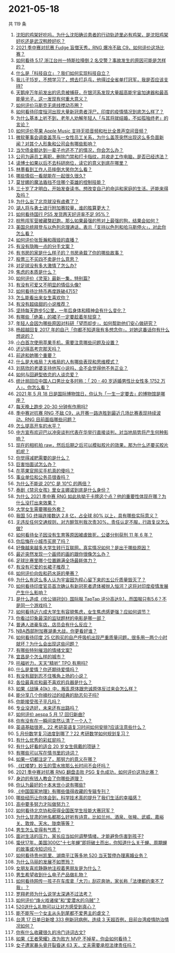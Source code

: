 # 2021-05-18

共 119 条

<!-- BEGIN -->
<!-- 最后更新时间 Tue May 18 2021 13:14:14 GMT+0800 (China Standard Time) -->

1. [沈阳的鸡架好吃吗，为什么沈阳确诊患者的行动轨迹里必有鸡架，是沈阳鸡架好吃还是武汉鸭脖好吃？](https://www.zhihu.com/question/459920240)
2. [2021 季中赛对抗赛 Fudge 盲僧天秀，RNG 爆冷不敌
   C9，如何评价这场比赛？](https://www.zhihu.com/question/460014492)
3. [如何看待 5.17 浙江台州一特斯拉撞倒 2
   名交警？事故发生的原因可能是怎样的？](https://www.zhihu.com/question/460003832)
4. [什么是「科技自立」？我们如何实现科技自立？](https://www.zhihu.com/question/458853728)
5. [我儿子15岁，不想学习了，想去打乒乓，他得过全省单打冠军，我是否应该支持?](https://www.zhihu.com/question/456960345)
6. [天鹅座万年前发出的讯息被捕获，在银河系发现大量超高能宇宙加速器和最高能量光子，这一发现有何重大意义？](https://www.zhihu.com/question/459873347)
7. [如何评价马斯克无底线搅动币圈？](https://www.zhihu.com/question/459379377)
8. [如何看待印度恒河出现大量新冠患者浮尸，印度的疫情情况到底怎么样了？](https://www.zhihu.com/question/459407486)
9. [为什么基本上听不到，老年人劝解年轻人「与其将就结婚，不如孤独终老」的言论？](https://www.zhihu.com/question/454631538)
10. [如何评价苹果 Apple Music
    支持无损音频和杜比全景声空间音频？](https://www.zhihu.com/question/460019679)
11. [微软董事会调查盖茨与一女性员工关系，为什么盖茨突然出现这么多负面新闻？对其个人形象和公司会有哪些影响？](https://www.zhihu.com/question/459873120)
12. [当欠债金额达到一辈子也还不了的情况，你会怎么办？](https://www.zhihu.com/question/458085883)
13. [公司为逼员工离职，删除门禁和打卡指纹，并收走工作电脑，是否已经违法？](https://www.zhihu.com/question/458446577)
14. [读博士如果以后不去科研岗位，读它的意义到底在哪里？](https://www.zhihu.com/question/454944295)
15. [林墨看到工作人员摔倒大笑你怎么看？](https://www.zhihu.com/question/459874652)
16. [哪些情侣一看就能在一起很久很久?](https://www.zhihu.com/question/309398217)
17. [莫甘娜的魔法盾挡不住哪个英雄的控制技能？](https://www.zhihu.com/question/459716131)
18. [三十岁了才明白，开始发奋读书。想改变自己的命运和家庭的生活。还能来得及吗？](https://www.zhihu.com/question/359652140)
19. [为什么出了北京就没有卤煮了？](https://www.zhihu.com/question/64760707)
20. [湖人将与勇士进行附加赛较量，谁的胜算更大？](https://www.zhihu.com/question/459890298)
21. [如何看待国行 PS5 发货两天好评率不足 95%？](https://www.zhihu.com/question/459814387)
22. [棕熊闯军营被藏獒赶跑，那么如果最强的熊对上最强的狗，结果会如何？](https://www.zhihu.com/question/459762593)
23. [美国总统拜登与以色列总理通话，表示「支持以色列和哈马斯停火」，对此你怎么看？](https://www.zhihu.com/question/460061637)
24. [如何评价张哲瀚和薇娅的直播？](https://www.zhihu.com/question/459460329)
25. [有没有隐晦一点的分手文案？](https://www.zhihu.com/question/432396268)
26. [有书房的家是什么样子的？书房承载了你的哪些故事？](https://www.zhihu.com/question/459067454)
27. [股票三不买四不卖是什么意思？](https://www.zhihu.com/question/453247969)
28. [对足球没有多大激情了怎么办?](https://www.zhihu.com/question/459895693)
29. [焦虑的本质是什么？](https://www.zhihu.com/question/320535511)
30. [如何评价《灵笼》最新一集，特别篇?](https://www.zhihu.com/question/459543393)
31. [有没有可爱又不明显的情侣头像?](https://www.zhihu.com/question/347976724)
32. [如何看待比特币再度跌破4万5?](https://www.zhihu.com/question/459874779)
33. [怎么能看出来女生喜欢你？](https://www.zhihu.com/question/453143428)
34. [有没有超级甜的小说推荐？](https://www.zhihu.com/question/453088396)
35. [坚持每天跑步5公里，一年后身体和精神会有什么变化？](https://www.zhihu.com/question/422797771)
36. [有哪些「绝美」的裙子一定要趁着年轻穿？](https://www.zhihu.com/question/372236949)
37. [年轻人会因为哪些原因对科研「望而却步」，如何帮助他们安心做研究？](https://www.zhihu.com/question/459947587)
38. [杨超越回复 2017
    年的自己「你都不知道我有多想念你」，对她这番话你有什么想说的？](https://www.zhihu.com/question/459691259)
39. [小白首次使用苹果手机，需要注意哪些问题及设置？](https://www.zhihu.com/question/361796127)
40. [还记得高考完那天吗？](https://www.zhihu.com/question/454037120)
41. [前途和她哪个重要？](https://www.zhihu.com/question/458900835)
42. [什么是大格局？大格局的人有哪些表现和思维模式？](https://www.zhihu.com/question/288688040)
43. [刘慈欣的老婆支持他写小说吗，会不会觉得他不务正业？](https://www.zhihu.com/question/331517225)
44. [如何与回避型依恋的人谈恋爱？](https://www.zhihu.com/question/365598090)
45. [统计局回应中国人口男比女多时称：「 20 - 40 岁适婚男性比女性多 1752
    万人」，你怎么看？](https://www.zhihu.com/question/459890468)
46. [2021 年 5 月 18
    日是国际博物馆日，你认为「一生一定要去」的博物馆是哪座？](https://www.zhihu.com/question/459221242)
47. [每天晚上跑步 20-30 分钟有作用吗?](https://www.zhihu.com/question/435607815)
48. [季中赛对抗赛 RNG 不敌 C9，从开赛一路连胜到最近几场比赛表现持续波动，RNG
    目前面临哪些问题？](https://www.zhihu.com/question/460023244)
49. [怎么提高开车的水平？](https://www.zhihu.com/question/455130091)
50. [中方宣布欢迎巴以冲突谈判代表在华举行直接谈判，对当地局势将产生何种影响？](https://www.zhihu.com/question/459778849)
51. [现在的相机拍
    raw，然后后期之后可以模拟胶片的效果，那为什么还要买胶片机呢？](https://www.zhihu.com/question/459885275)
52. [你觉得减肥需要的是什么？](https://www.zhihu.com/question/451656730)
53. [巨害怕面试怎么办？](https://www.zhihu.com/question/451100355)
54. [在苹果官网买手机真的傻吗？](https://www.zhihu.com/question/447287590)
55. [事业单位和公务员很香吗？](https://www.zhihu.com/question/458608927)
56. [为什么不能说 20℃ 是 10℃ 的两倍？](https://www.zhihu.com/question/25112140)
57. [泰剧《禁忌女孩》里女主娜诺到底是什么身份？](https://www.zhihu.com/question/407927126)
58. [为什么 2021 季中赛 RNG
    如此执拗于卡牌这个点？他的重要性体现在哪？为什么没打出来效果？](https://www.zhihu.com/question/460023815)
59. [大学女生需要哪些外套？](https://www.zhihu.com/question/293964461)
60. [我国 5G 终端连接数达 2.8 亿，占全球 80%
    以上，具有哪些实际意义？](https://www.zhihu.com/question/459871336)
61. [无违反任何交通规则，对方醉驾判我次责30%，责任认定不服，行政复议怎么做?](https://www.zhihu.com/question/456577306)
62. [如何看待女子因没有生育等原因被虐致死，公婆分别获刑 11 年 6
    年？](https://www.zhihu.com/question/459407583)
63. [你后悔在小城市买房了吗？](https://www.zhihu.com/question/449925888)
64. [好像越来越多大学生转行互联网，真实情况如何？是出于哪些原因？](https://www.zhihu.com/question/459260995)
65. [最近突然发现一个画师的画的跟你很像怎么办？](https://www.zhihu.com/question/458314529)
66. [足球比赛里哪个位置踢满全场最耗体力？](https://www.zhihu.com/question/453006393)
67. [有没有可爱的长裙子推荐？](https://www.zhihu.com/question/446771263)
68. [如何评价向佐和药水哥的拳赛？](https://www.zhihu.com/question/459765039)
69. [为什么有这么多人认为宇宙因为程心留下来的五公斤质量毁灭了？](https://www.zhihu.com/question/459631568)
70. [如何看待印度官员首次确认有新冠死者遗体被抛入恒河？这将对印度疫情发展产生什么影响？](https://www.zhihu.com/question/459878844)
71. [是什么造成《坎公骑冠剑》国际服 TapTap
    评分高达9.1，而国服只有5.6？不是同一个游戏吗？](https://www.zhihu.com/question/457083092)
72. [如何看待近六成大学生有容貌焦虑，女生焦虑感更强？应如何调节？](https://www.zhihu.com/question/446241093)
73. [你看过印象最深的监狱题材的电影是哪一部？](https://www.zhihu.com/question/429886512)
74. [普通人进豪车店，店员会有什么反应？](https://www.zhihu.com/question/40852072)
75. [NBA西部附加赛湖勇大战，你更看好谁？](https://www.zhihu.com/question/459872947)
76. [如何看待印度 25
    亿购买的自产呼吸机出现严重质量问题，很多用一两个小时就坏？为什么会出现这些问题？](https://www.zhihu.com/question/459351191)
77. [有哪些特别催泪的情绪文案?](https://www.zhihu.com/question/452940386)
78. [宜昌是个怎么样的城市？](https://www.zhihu.com/question/21612230)
79. [托福听力，天天“精听” TPO 有用吗?](https://www.zhihu.com/question/352329685)
80. [什么是爱情？你还期待爱情吗？](https://www.zhihu.com/question/314617726)
81. [有没有甜到忍不住嘴角上扬的小说？](https://www.zhihu.com/question/446148942)
82. [各位最喜欢和最不喜欢的兵器是什么？](https://www.zhihu.com/question/457633132)
83. [如果《战锤 40k》中，叛乱原体跟忠诚原体反过来会怎么样？](https://www.zhihu.com/question/457909327)
84. [能分享几个你摘抄过的经典的励志句子吗?](https://www.zhihu.com/question/457220851)
85. [你能接受孩子平凡吗？](https://www.zhihu.com/question/455639319)
86. [专业没选好，未来还有出路吗？](https://www.zhihu.com/question/459772501)
87. [如何评价 aespa 5 月 17 回归新曲?](https://www.zhihu.com/question/459951978)
88. [你有没有在一瞬间突然认清了一个人？](https://www.zhihu.com/question/322856732)
89. [英语基础很差，22 考研英语复习时间如何安排?应该注意些什么？](https://www.zhihu.com/question/459020830)
90. [5 月份数学复习进度到哪了？22 考研数学如何规划复习？](https://www.zhihu.com/question/458846422)
91. [有什么优秀的彩虹屁吗？](https://www.zhihu.com/question/313455842)
92. [有什么好看的适合 20 岁女生佩戴的项链？](https://www.zhihu.com/question/38031736)
93. [有哪些可以写在情书里的诗词？](https://www.zhihu.com/question/455186664)
94. [如果一切都注定了，那努力的意义在哪？](https://www.zhihu.com/question/458786911)
95. [《红楼梦》妙玉的雪水放那么长时间不会坏吗？](https://www.zhihu.com/question/459604175)
96. [2021 季中赛对抗赛 RNG 翻盘击败 PSG
    复仇成功，如何评价这场比赛？](https://www.zhihu.com/question/459980638)
97. [身边的有钱人教会了你哪些道理？](https://www.zhihu.com/question/430653175)
98. [你认为最好的十本末世小说有哪些?](https://www.zhihu.com/question/403545900)
99. [《中国国家地理》有哪些值得收藏的专辑专刊？](https://www.zhihu.com/question/36595394)
100. [哪些经历让你体会到，科学技术真的提升了我们生活的幸福感？](https://www.zhihu.com/question/459895565)
101. [高中要多努力才叫做努力？](https://www.zhihu.com/question/60440328)
102. [如何看待北京协和获得全国医学生技能大赛冠军？](https://www.zhihu.com/question/459799913)
103. [为什么甘肃的地名都那么好听有诗意，比如兰州、酒泉、张掖、武威、嘉峪关、敦煌、天水、陇南等等？](https://www.zhihu.com/question/343852891)
104. [男生怎么变得有气质？](https://www.zhihu.com/question/29569463)
105. [面对生活的压力，家长应当如何调整情绪，才能避免伤害到孩子?](https://www.zhihu.com/question/459318854)
106. [蛰伏17年，美国300亿“十七年蝉”即将破土而出，你知道什么关于蝉、周期蝉的故事或冷知识吗？](https://www.zhihu.com/question/459355817)
107. [如何看待贵州凯里、湖南平江等多地 520
     当天暂停办理离婚业务？](https://www.zhihu.com/question/459749764)
108. [为什么马丽的发展不如贾玲？](https://www.zhihu.com/question/459059707)
109. [女朋友喜欢静静地注视着男朋友是为什么？](https://www.zhihu.com/question/309919749)
110. [男生希望收到什么电子产品做礼物？](https://www.zhihu.com/question/59448723)
111. [如何看待网传一孩子在车库拿「大刀」刮花奔驰，家长称「法律都约束不了我」？](https://www.zhihu.com/question/459405484)
112. [罗翔老师为什么说学太深通不过法考？](https://www.zhihu.com/question/453113816)
113. [如何评价“烽火戏诸侯”和“爱潜水的乌贼”？](https://www.zhihu.com/question/450823839)
114. [520送什么礼物可以让对方感受到真心？](https://www.zhihu.com/question/323398197)
115. [能不能写一个女主从头到尾都不爱男主的虐文？](https://www.zhihu.com/question/386594644)
116. [台湾 17 日单日新增 333 例新冠病例，连续 3
     天超百例，目前台湾疫情防治情况如何？](https://www.zhihu.com/question/459921281)
117. [你有什么收藏很久的冷门诗词古文?](https://www.zhihu.com/question/446560681)
118. [如果《王者荣耀》改为败方 MVP 不掉星，你会如何看待？](https://www.zhihu.com/question/392122091)
119. [女子遭家暴头骨开裂昏迷 63 天，丈夫需要承担法律责任吗？](https://www.zhihu.com/question/459872746)

<!-- END -->
